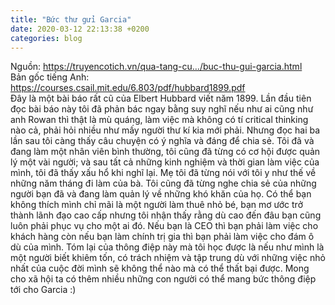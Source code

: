 ```yaml
---
title: "Bức thư gửi Garcia"
date: 2020-03-12 22:13:38 +0200
categories: blog
---
```

Nguồn: https://truyencotich.vn/qua-tang-cu…/buc-thu-gui-garcia.html  
Bản gốc tiếng Anh: https://courses.csail.mit.edu/6.803/pdf/hubbard1899.pdf  
Đây là một bài báo rất cũ của Elbert Hubbard viết năm 1899. Lần đầu tiên đọc bài báo này tôi đã phản bác ngay bằng suy nghĩ nếu như ai cũng như anh Rowan thì thật là mù quáng, làm việc mà không có tí critical thinking nào cả, phải hỏi nhiều như mấy người thư kí kia mới phải. Nhưng đọc hai ba lần sau tôi càng thấy câu chuyện có ý nghĩa và đáng để chia sẻ. Tôi đã và đang làm một nhân viên bình thường, tôi cũng đã từng có cơ hội được quản lý một vài người; và sau tất cả những kinh nghiệm và thời gian làm việc của mình, tôi đã thấy xấu hổ khi nghĩ lại. Mẹ tôi đã từng nói với tôi y như thế về những năm tháng đi làm của bà. Tôi cũng đã từng nghe chia sẻ của những người bạn đã và đang làm quản lý về những khó khăn của họ. Có thể bạn không thích mình chỉ mãi là một người làm thuê nhỏ bé, bạn mơ ước trở thành lãnh đạo cao cấp nhưng tôi nhận thấy rằng dù cao đến đâu bạn cũng luôn phải phục vụ cho một ai đó. Nếu bạn là CEO thì bạn phải làm việc cho khách hàng còn nếu bạn làm chính trị gia thì bạn phải làm việc cho đám ô dù của mình. Tóm lại của thông điệp này mà tôi học được là nếu như mình là một người biết khiêm tốn, có trách nhiệm và tập trung dù với những việc nhỏ nhất của cuộc đời mình sẽ không thể nào mà có thể thất bại được. Mong cho xã hội ta có thêm nhiều những con người có thể mang bức thông điệp tới cho Garcia :)
